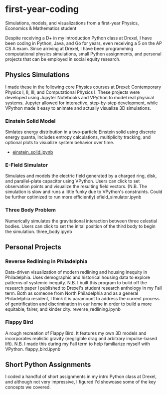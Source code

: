 # first-year-coding
Simulations, models, and visualizations from a first-year Physics, Economics & Mathematics student

Despite receiving a D+ in my introduction Python class at Drexel, I have been coding in Python, Java, and Go for years, even receiving a 5 on the AP CS A exam.
Since arriving at Drexel, I have been programming computational physics simulations, small Python assignments, and personal projects that can be employed in social equity research.

## Physics Simulations
I made these in the following core Physics courses at Drexel: Contemporary Physics I, II, III, and Computational Physics I. These projects were developed using Jupyter Notebooks and VPython to model real physical systems. Jupyter allowed for interactive, step-by-step development, while VPython made it easy to animate and actually visualize 3D simulations.


### Einstein Solid Model
Simlates energy distribution in a two-particle Einstein solid using discrete energy quanta, Includes entropy calculations, multiplicity tracking, and optional plots to visualize system behavior over time.
- [einstein_solid.ipynb](./physics_simulations/einstein_solid.ipynb)

### E-Field Simulator
Simulates and models the electric field generated by a charged ring, disk, and parallel-plate capacitor using VPython. Users can click to set observation points and visualize the resulting field vectors.
(N.B. The simulation is slow and runs a little funky due to VPython's constraints. Could be further optimized to run more efficiently)
efield_simulator.ipynb

### Three Body Problem
Numerically simulates the gravitational interaction between three celestial bodies. Users can click to set the inital position of the third body to begin the simulation.
three_body.ipynb

## Personal Projects

### Reverse Redlining in Philadelphia
Data-driven visualization of modern redlining and housing inequity in Philadelphia. Uses demographic and historical housing data to explore patterns of systemic inequity.
N.B. I built this program to build off the research paper I published to Drexel's student research anthology in my Fall term. Both as someone from North Philadelphia and as a general Philadelphia resident, I think it is paramount to address the current process of gentrification and discrimination in our home in order to build a more equitable, fairer, and kinder city.
reverse_redlining.ipynb

### Flappy Bird
A rough recreation of Flappy Bird. It features my own 3D models and incorporates realistic gravity (negligible drag and arbitrary impulse-based lift).
N.B. I made this during my Fall term to help familiarize myself with VPython.
flappy_bird.ipynb

## Short Python Assignments
I coded a handful of short assignments in my intro Python class at Drexel, and although not very impressive, I figured I'd showcase some of the key concepts we covered.


